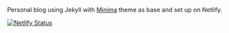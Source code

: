 Personal blog using Jekyll with [Minima](https://github.com/jekyll/minima) theme as base and set up on Netlify.

[![Netlify Status](https://api.netlify.com/api/v1/badges/fb55f293-9f95-489b-8161-0b8cf93c4eaa/deploy-status)](https://app.netlify.com/sites/musing-wilson-41ed69/deploys)
